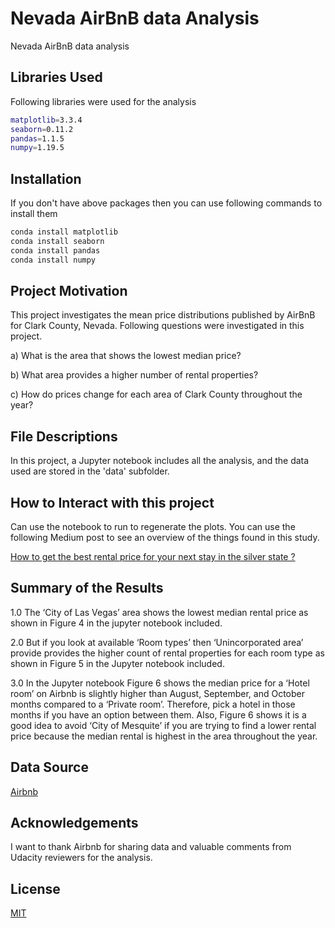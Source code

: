 # Nevada AirBnB data Analysis
  
Nevada AirBnB data analysis

## Libraries Used

Following libraries were used for the analysis

```bash
matplotlib=3.3.4
seaborn=0.11.2
pandas=1.1.5
numpy=1.19.5
```
## Installation

If you don't have above packages then you can use following commands to install them

```bash
conda install matplotlib
conda install seaborn
conda install pandas
conda install numpy
```
## Project Motivation
This project investigates the mean price distributions published by AirBnB for Clark County, Nevada. Following questions were investigated in this project.

a) What is the area that shows the lowest median price?  

b) What area provides a higher number of rental properties?  

c) How do prices change for each area of Clark County throughout the year? 


## File Descriptions
In this project, a Jupyter notebook includes all the analysis, and the data used are stored in the 'data' subfolder.


## How to Interact with this project
Can use the notebook to run to regenerate the plots.
You can use the following Medium post to see an overview of the things found in this study.

[How to get the best rental price for your next stay in the silver state ?](https://medium.com/@nawa7/how-to-get-the-best-rental-price-for-your-next-stay-in-the-silver-state-76370b0e008e)

## Summary of the Results

1.0 The ‘City of Las Vegas’ area shows the lowest median rental price as shown in Figure 4 in the jupyter notebook included.  

2.0 But if you look at available ‘Room types’ then ‘Unincorporated area’ provide provides the higher count of rental properties for each room type as shown in Figure 5 in the Jupyter notebook included.  

3.0 In the Jupyter notebook Figure 6 shows the median price for a ‘Hotel room’ on Airbnb is slightly higher than August, September, and October months compared to a ‘Private room’. Therefore, pick a hotel in those months if you have an option between them.
Also, Figure 6 shows it is a good idea to avoid ‘City of Mesquite’ if you are trying to find a lower rental price because the median rental is highest in the area throughout the year.

## Data Source
[Airbnb](http://insideairbnb.com/get-the-data/)

## Acknowledgements
I want to thank Airbnb for sharing data and valuable comments from Udacity reviewers for the analysis.

## License
[MIT](https://choosealicense.com/licenses/mit/)
